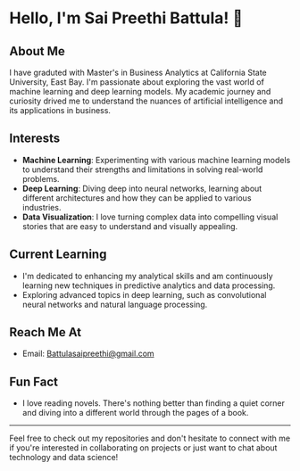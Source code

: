 # Hello, I'm Sai Preethi Battula! 👋

## About Me
I have graduted with Master's in Business Analytics at California State University, East Bay. I'm passionate about exploring the vast world of machine learning and deep learning models. My academic journey and curiosity drived me to understand the nuances of artificial intelligence and its applications in business.

## Interests
- **Machine Learning**: Experimenting with various machine learning models to understand their strengths and limitations in solving real-world problems.
- **Deep Learning**: Diving deep into neural networks, learning about different architectures and how they can be applied to various industries.
- **Data Visualization**: I love turning complex data into compelling visual stories that are easy to understand and visually appealing.

## Current Learning
- I'm dedicated to enhancing my analytical skills and am continuously learning new techniques in predictive analytics and data processing.
- Exploring advanced topics in deep learning, such as convolutional neural networks and natural language processing.

## Reach Me At
- Email: [Battulasaipreethi@gmail.com](mailto:Battulasaipreethi@gmail.com)

## Fun Fact
- I love reading novels. There's nothing better than finding a quiet corner and diving into a different world through the pages of a book.

---

Feel free to check out my repositories and don't hesitate to connect with me if you're interested in collaborating on projects or just want to chat about technology and data science!
